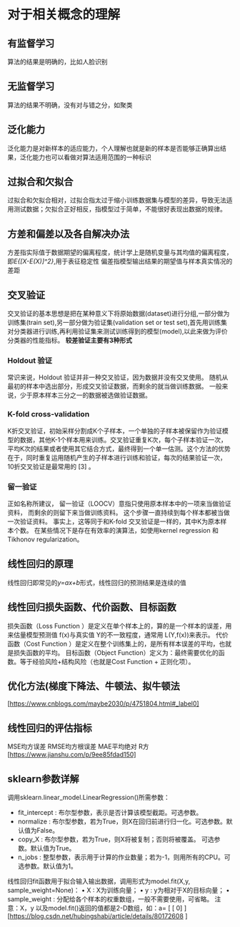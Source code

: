 # 对于相关概念的理解
## 有监督学习
算法的结果是明确的，比如人脸识别
## 无监督学习
算法的结果不明确，没有对与错之分，如聚类
## 泛化能力
泛化能力是对新样本的适应能力，个人理解也就是新的样本是否能够正确算出结果，泛化能力也可以看做对算法适用范围的一种标识
## 过拟合和欠拟合
过拟合和欠拟合相对，过拟合指太过于缩小训练数据集与模型的差异，导致无法适用测试数据；欠拟合正好相反，指模型过于简单，不能很好表现出数据的规律。
## 方差和偏差以及各自解决办法
方差指实际值于数据期望的偏离程度，统计学上是随机变量与其均值的偏离程度，即*E{[X-E(X)]^2}*,用于表征稳定性
偏差指模型输出结果的期望值与样本真实情况的差距
## 交叉验证
交叉验证的基本思想是把在某种意义下将原始数据(dataset)进行分组,一部分做为训练集(train set),另一部分做为验证集(validation set or test set),首先用训练集对分类器进行训练,再利用验证集来测试训练得到的模型(model),以此来做为评价分类器的性能指标。
**较差验证主要有3种形式**
### Holdout 验证
常识来说，Holdout 验证并非一种交叉验证，因为数据并没有交叉使用。 随机从最初的样本中选出部分，形成交叉验证数据，而剩余的就当做训练数据。 一般来说，少于原本样本三分之一的数据被选做验证数据。
### K-fold cross-validation
K折交叉验证，初始采样分割成K个子样本，一个单独的子样本被保留作为验证模型的数据，其他K-1个样本用来训练。交叉验证重复K次，每个子样本验证一次，平均K次的结果或者使用其它结合方式，最终得到一个单一估测。这个方法的优势在于，同时重复运用随机产生的子样本进行训练和验证，每次的结果验证一次，10折交叉验证是最常用的 [3]  。
### 留一验证
正如名称所建议， 留一验证（LOOCV）意指只使用原本样本中的一项来当做验证资料， 而剩余的则留下来当做训练资料。 这个步骤一直持续到每个样本都被当做一次验证资料。 事实上，这等同于和K-fold 交叉验证是一样的，其中K为原本样本个数。 在某些情况下是存在有效率的演算法，如使用kernel regression 和Tikhonov regularization。
## 线性回归的原理
线性回归即常见的*y=ax+b*形式，线性回归的预测结果是连续的值
## 线性回归损失函数、代价函数、目标函数
损失函数（Loss Function ）是定义在单个样本上的，算的是一个样本的误差，用来估量模型预测值 f(x)与真实值 Y的不一致程度，通常用 L(Y,f(x))来表示。
代价函数（Cost Function ）是定义在整个训练集上的，是所有样本误差的平均，也就是损失函数的平均。
目标函数（Object Function）定义为：最终需要优化的函数。等于经验风险+结构风险（也就是Cost Function + 正则化项）。
## 优化方法(梯度下降法、牛顿法、拟牛顿法
[https://www.cnblogs.com/maybe2030/p/4751804.html#_label0]  
## 线性回归的评估指标
MSE均方误差
RMSE均方根误差
MAE平均绝对
R方
[https://www.jianshu.com/p/9ee85fdad150]
## sklearn参数详解
调用sklearn.linear_model.LinearRegression()所需参数： 
* fit_intercept : 布尔型参数，表示是否计算该模型截距。可选参数。 
* normalize : 布尔型参数，若为True，则X在回归前进行归一化。可选参数。默认值为False。 
* copy_X : 布尔型参数，若为True，则X将被复制；否则将被覆盖。 可选参数。默认值为True。 
* n_jobs : 整型参数，表示用于计算的作业数量；若为-1，则用所有的CPU。可选参数。默认值为1。

线性回归fit函数用于拟合输入输出数据，调用形式为model.fit(X,y, sample_weight=None)： 
• X : X为训练向量； 
• y : y为相对于X的目标向量； 
• sample_weight : 分配给各个样本的权重数组，一般不需要使用，可省略。 
注意：X，y 以及model.fit()返回的值都是2-D数组，如：a= [ [ 0] ]
[https://blog.csdn.net/hubingshabi/article/details/80172608 ]
